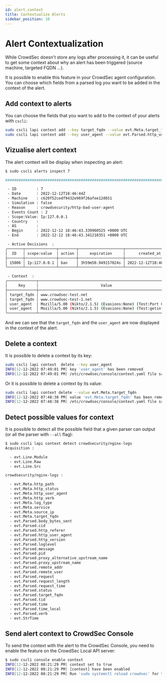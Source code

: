 ```yaml
---
id: alert_context
title: Contextualize Alerts
sidebar_position: 10
---
```




# Alert Contextualization


While CrowdSec doesn't store any logs after processing it, it can be useful to get some context about why an alert has been triggered (source machine, targeted FQDN ...).

It is possible to enable this feature in your CrowdSec agent configuration. You can choose which fields from a parsed log you want to be added in the context of the alert.


## Add context to alerts

You can choose the fields that you want to add to the context of your alerts with `cscli`:

```bash
sudo cscli lapi context add --key target_fqdn --value evt.Meta.target_fqdn
sudo cscli lapi context add --key user_agent --value evt.Parsed.http_user_agent
```


## Vizualise alert context

The alert context will be display when inspecting an alert:

```bash
$ sudo cscli alerts inspect 7

################################################################################################

 - ID         : 7
 - Date       : 2022-12-12T18:46:44Z
 - Machine    : c620f52cedf9432e969f26afee12d651
 - Simulation : false
 - Reason     : crowdsecurity/http-bad-user-agent
 - Events Count : 2
 - Scope:Value: Ip:127.0.0.1
 - Country    : 
 - AS         : 
 - Begin      : 2022-12-12 18:46:43.339960525 +0000 UTC
 - End        : 2022-12-12 18:46:43.341210351 +0000 UTC

 - Active Decisions  :
╭───────┬──────────────┬────────┬────────────────────┬──────────────────────╮
│  ID   │ scope:value  │ action │     expiration     │      created_at      │
├───────┼──────────────┼────────┼────────────────────┼──────────────────────┤
│ 15006 │ Ip:127.0.0.1 │ ban    │ 3h59m50.949157024s │ 2022-12-12T18:46:44Z │
╰───────┴──────────────┴────────┴────────────────────┴──────────────────────╯

 - Context  :
╭─────────────┬──────────────────────────────────────────────────────────────╮
│     Key     │                            Value                             │
├─────────────┼──────────────────────────────────────────────────────────────┤
│ target_fqdn │ www.crowdsec-test.net                                        │
│ target_fqdn │ www.crowdsec-test-1.net                                      │
│ user_agent  │ Mozilla/5.00 (Nikto/2.1.5) (Evasions:None) (Test:Port Check) │
│ user_agent  │ Mozilla/5.00 (Nikto/2.1.5) (Evasions:None) (Test:getinfo)    │
╰─────────────┴──────────────────────────────────────────────────────────────╯
```

And we can see that the `target_fqdn` and the `user_agent` are now displayed in the context of the alert.


## Delete a context

It is possible to delete a context by its key:
```bash
sudo cscli lapi context  delete --key user_agent       
INFO[12-12-2022 07:49:01 PM] key 'user_agent' has been removed            
INFO[12-12-2022 07:49:01 PM] /etc/crowdsec/console/context.yaml file saved
```


Or it is possible to delete a context by its value:

```bash
sudo cscli lapi context delete --value evt.Meta.target_fqdn
INFO[12-12-2022 07:48:38 PM] value 'evt.Meta.target_fqdn' has been removed from key 'target_fqdn' 
INFO[12-12-2022 07:48:38 PM] /etc/crowdsec/console/context.yaml file saved 
```

## Detect possible values for context


It is possible to detect all the possible field that a given parser can output (or all the parser with `--all` flag):

```bash
$ sudo cscli lapi context detect crowdsecurity/nginx-logs
Acquisition :

  - evt.Line.Module
  - evt.Line.Raw
  - evt.Line.Src

crowdsecurity/nginx-logs :

  - evt.Meta.http_path
  - evt.Meta.http_status
  - evt.Meta.http_user_agent
  - evt.Meta.http_verb
  - evt.Meta.log_type
  - evt.Meta.service
  - evt.Meta.source_ip
  - evt.Meta.target_fqdn
  - evt.Parsed.body_bytes_sent
  - evt.Parsed.cid
  - evt.Parsed.http_referer
  - evt.Parsed.http_user_agent
  - evt.Parsed.http_version
  - evt.Parsed.loglevel
  - evt.Parsed.message
  - evt.Parsed.pid
  - evt.Parsed.proxy_alternative_upstream_name
  - evt.Parsed.proxy_upstream_name
  - evt.Parsed.remote_addr
  - evt.Parsed.remote_user
  - evt.Parsed.request
  - evt.Parsed.request_length
  - evt.Parsed.request_time
  - evt.Parsed.status
  - evt.Parsed.target_fqdn
  - evt.Parsed.tid
  - evt.Parsed.time
  - evt.Parsed.time_local
  - evt.Parsed.verb
  - evt.StrTime

```

## Send alert context to CrowdSec Console


To send the context with the alert to the CrowdSec Console, you need to enable the feature on the CrowdSec Local API server:

```bash
$ sudo cscli console enable context       
INFO[12-12-2022 08:21:29 PM] context set to true                          
INFO[12-12-2022 08:21:29 PM] [context] have been enabled                  
INFO[12-12-2022 08:21:29 PM] Run 'sudo systemctl reload crowdsec' for the new configuration to be effective. 
```